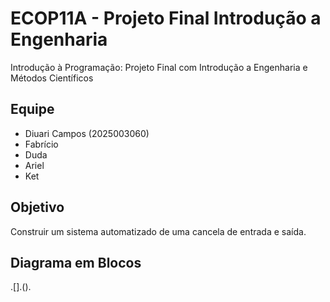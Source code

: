 # ECOP11A - Projeto Final Introdução a Engenharia
Introdução à Programação: Projeto Final com Introdução a Engenharia e Métodos Científicos

## Equipe

- Diuari Campos (2025003060)
- Fabrício
- Duda
- Ariel
- Ket

## Objetivo

Construir um sistema automatizado de uma cancela de entrada e saída.

## Diagrama em Blocos

.[].().



